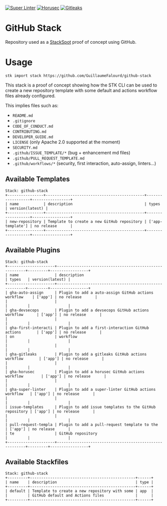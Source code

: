 <!-- markdownlint-disable-next-line MD041 -->
[![Super Linter](https://github.com/GuillaumeFalourd/github-stack/actions/workflows/super-linter.yml/badge.svg)](https://github.com/GuillaumeFalourd/github-stack/actions/workflows/super-linter.yml) [![Horusec](https://github.com/GuillaumeFalourd/github-stack/actions/workflows/horusec.yml/badge.svg)](https://github.com/GuillaumeFalourd/github-stack/actions/workflows/horusec.yml) [![Gitleaks](https://github.com/GuillaumeFalourd/github-stack/actions/workflows/gitleaks.yml/badge.svg)](https://github.com/GuillaumeFalourd/github-stack/actions/workflows/gitleaks.yml)

# GitHub Stack

Repository used as a [StackSpot](https://www.stackspot.com/) proof of concept using GitHub.

# Usage

```shell
stk import stack https://github.com/GuillaumeFalourd/github-stack
```

This stack is a proof of concept showing how the STK CLI can be used to create a new repository template with some default and actions workflow files already configured.

This implies files such as:
- `README.md`
- `.gitignore`
- `CODE_OF_CONDUCT.md`
- `CONTRIBUTING.md`
- `DEVELOPER_GUIDE.md`
- `LICENSE` (only Apache 2.0 supported at the moment)
- `SECURITY.md`
- `.github/ISSUE_TEMPLATE/*` (bug + enhancement md files)
- `.github/PULL_REQUEST_TEMPLATE.md`
- `.github/workflows/*` (security, first interaction, auto-assign, linters...)

## Available Templates

```shell
Stack: github-stack
+----------------+--------------------------------------------+------------------+-----------------+
| name           | description                                | types            | version(latest) |
+----------------+--------------------------------------------+------------------+-----------------+
| new-repository | Template to create a new GitHub repository | ['app-template'] | no release      |
+----------------+--------------------------------------------+------------------+-----------------+
```

## Available Plugins

```shell
Stack: github-stack
+---------------------+--------------------------------------------------------+---------+-----------------+
| name                | description                                            | types   | version(latest) |
+---------------------+--------------------------------------------------------+---------+-----------------+
| gha-auto-assign     | Plugin to add a auto-assign GitHub actions workflow    | ['app'] | no release      |
|                     |                                                        |         |                 |
| gha-devsecops       | Plugin to add a devsecops GitHub actions workflow      | ['app'] | no release      |
|                     |                                                        |         |                 |
| gha-first-interacti | Plugin to add a first-interaction GitHub actions       | ['app'] | no release      |
| on                  | workflow                                               |         |                 |
|                     |                                                        |         |                 |
| gha-gitleaks        | Plugin to add a gitleaks GitHub actions workflow       | ['app'] | no release      |
|                     |                                                        |         |                 |
| gha-horusec         | Plugin to add a horusec GitHub actions workflow        | ['app'] | no release      |
|                     |                                                        |         |                 |
| gha-super-linter    | Plugin to add a super-linter GitHub actions workflow   | ['app'] | no release      |
|                     |                                                        |         |                 |
| issue-templates     | Plugin to add issue templates to the GitHub repository | ['app'] | no release      |
|                     |                                                        |         |                 |
| pull-request-templa | Plugin to add a pull-request template to the           | ['app'] | no release      |
| te                  | GitHub repository                                      |         |                 |
+---------------------+--------------------------------------------------------+---------+-----------------+
```

## Available Stackfiles

```shell
Stack: github-stack
+---------+-----------------------------------------------+------+
| name    | description                                   | type |
+---------+-----------------------------------------------+------+
| default | Template to create a new repository with some | app  |
|         | GitHub default and Actions files              |      |
+---------+-----------------------------------------------+------+
```
